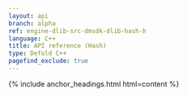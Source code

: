 ```yaml
---
layout: api
branch: alpha
ref: engine-dlib-src-dmsdk-dlib-hash-h
language: C++
title: API reference (Hash)
type: Defold C++
pagefind_exclude: true
---
```

{% include anchor_headings.html html=content %}